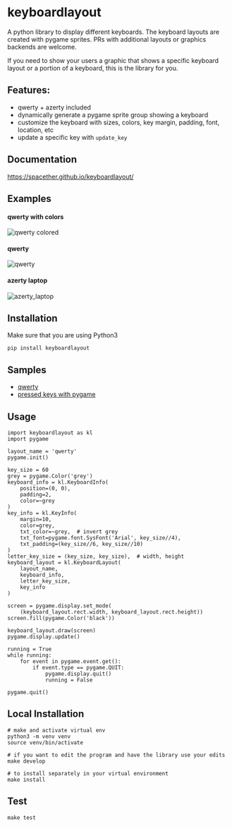# keyboardlayout
A python library to display different keyboards.
The keyboard layouts are created with pygame sprites.
PRs with additional layouts or graphics backends are welcome.

If you need to show your users a graphic that shows a specific keyboard layout or a portion of a keyboard, this is the library for you.

## Features:
- qwerty + azerty included
- dynamically generate a pygame sprite group showing a keyboard
- customize the keyboard with sizes, colors, key margin, padding, font, location, etc
- update a specific key with `update_key`

## Documentation
https://spacether.github.io/keyboardlayout/

## Examples
#### qwerty with colors
![qwerty colored](https://raw.githubusercontent.com/spacether/keyboardlayout/master/samples/images/qwerty_colored.jpg)

#### qwerty
![qwerty](https://raw.githubusercontent.com/spacether/keyboardlayout/master/samples/images/qwerty.jpg)

#### azerty laptop
![azerty_laptop](https://raw.githubusercontent.com/spacether/keyboardlayout/master/samples/images/azerty_laptop.jpg)

## Installation
Make sure that you are using Python3
```
pip install keyboardlayout
```

## Samples
- [qwerty](https://github.com/spacether/keyboardlayout/tree/master/samples/qwerty.py)
- [pressed keys with pygame](https://github.com/spacether/keyboardlayout/tree/master/samples/pressed_keys_pygame.py)

## Usage
```
import keyboardlayout as kl
import pygame

layout_name = 'qwerty'
pygame.init()

key_size = 60
grey = pygame.Color('grey')
keyboard_info = kl.KeyboardInfo(
    position=(0, 0),
    padding=2,
    color=~grey
)
key_info = kl.KeyInfo(
    margin=10,
    color=grey,
    txt_color=~grey,  # invert grey
    txt_font=pygame.font.SysFont('Arial', key_size//4),
    txt_padding=(key_size//6, key_size//10)
)
letter_key_size = (key_size, key_size),  # width, height
keyboard_layout = kl.KeyboardLayout(
    layout_name,
    keyboard_info,
    letter_key_size,
    key_info
)

screen = pygame.display.set_mode(
    (keyboard_layout.rect.width, keyboard_layout.rect.height))
screen.fill(pygame.Color('black'))

keyboard_layout.draw(screen)
pygame.display.update()

running = True
while running:
    for event in pygame.event.get():
        if event.type == pygame.QUIT:
            pygame.display.quit()
            running = False

pygame.quit()
```

## Local Installation
```
# make and activate virtual env
python3 -m venv venv
source venv/bin/activate

# if you want to edit the program and have the library use your edits
make develop

# to install separately in your virtual environment
make install
```

## Test
```
make test
```
